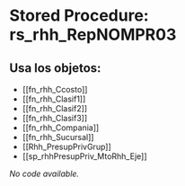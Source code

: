 # Stored Procedure: rs_rhh_RepNOMPR03

## Usa los objetos:
- [[fn_rhh_Ccosto]]
- [[fn_rhh_Clasif1]]
- [[fn_rhh_Clasif2]]
- [[fn_rhh_Clasif3]]
- [[fn_rhh_Compania]]
- [[fn_rhh_Sucursal]]
- [[Rhh_PresupPrivGrup]]
- [[sp_rhhPresupPriv_MtoRhh_Eje]]

*No code available.*

